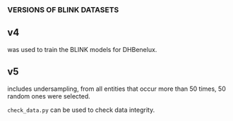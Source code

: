 ### VERSIONS OF BLINK DATASETS

## v4 
was used to train the BLINK models for DHBenelux.

## v5
includes undersampling, from all entities that occur more than 50 times, 50 random ones were selected.

`check_data.py` can be used to check data integrity.